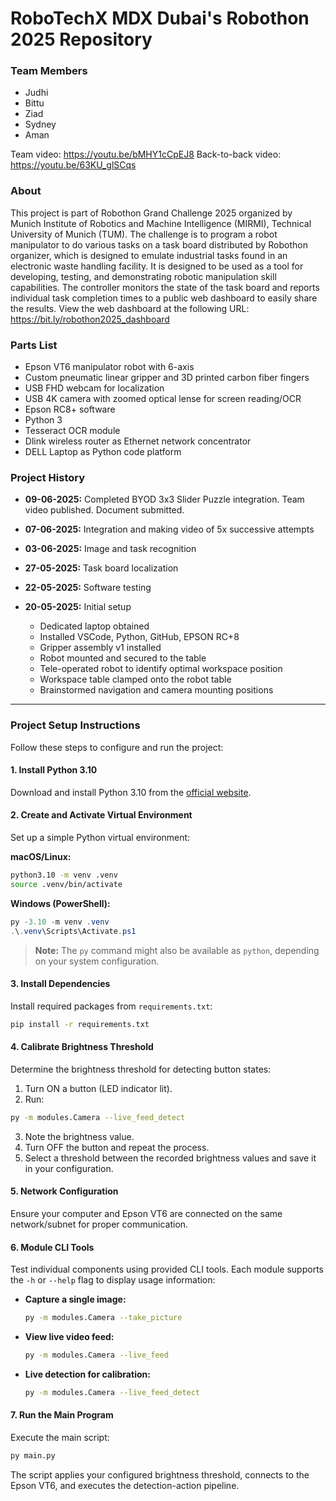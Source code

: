 # RoboTechX MDX Dubai's Robothon 2025 Repository

### Team Members
- Judhi
- Bittu
- Ziad
- Sydney
- Aman

Team video: https://youtu.be/bMHY1cCpEJ8
Back-to-back video: https://youtu.be/63KU_glSCqs

### About
This project is part of Robothon Grand Challenge 2025 organized by Munich Institute of Robotics and Machine Intelligence (MIRMI), 
Technical University of Munich (TUM).
The challenge is to program a robot manipulator to do various tasks on a task board distributed by Robothon organizer, which is designed to emulate industrial tasks found in an electronic waste
handling facility. It is designed to be used as a tool for developing, testing, and demonstrating robotic manipulation skill capabilities. The controller monitors the state of the task board and reports individual task completion times to a public web dashboard to easily share the results. 
View the web dashboard at the following URL: https://bit.ly/robothon2025_dashboard 

### Parts List
- Epson VT6 manipulator robot with 6-axis
- Custom pneumatic linear gripper and 3D printed carbon fiber fingers
- USB FHD webcam for localization
- USB 4K camera with zoomed optical lense for screen reading/OCR
- Epson RC8+ software
- Python 3
- Tesseract OCR module
- Dlink wireless router as Ethernet network concentrator
- DELL Laptop as Python code platform

### Project History
- **09-06-2025:** Completed BYOD 3x3 Slider Puzzle integration. Team video published. Document submitted.
- **07-06-2025:** Integration and making video of 5x successive attempts 
- **03-06-2025:** Image and task recognition
- **27-05-2025:** Task board localization
- **22-05-2025:** Software testing
- **20-05-2025:** Initial setup

  - Dedicated laptop obtained
  - Installed VSCode, Python, GitHub, EPSON RC+8
  - Gripper assembly v1 installed
  - Robot mounted and secured to the table
  - Tele-operated robot to identify optimal workspace position
  - Workspace table clamped onto the robot table
  - Brainstormed navigation and camera mounting positions

---

### Project Setup Instructions

Follow these steps to configure and run the project:

#### 1. Install Python 3.10

Download and install Python 3.10 from the [official website](https://www.python.org/downloads/).

#### 2. Create and Activate Virtual Environment

Set up a simple Python virtual environment:

**macOS/Linux:**

```bash
python3.10 -m venv .venv
source .venv/bin/activate
```

**Windows (PowerShell):**

```powershell
py -3.10 -m venv .venv
.\.venv\Scripts\Activate.ps1
```

> **Note:** The `py` command might also be available as `python`, depending on your system configuration.

#### 3. Install Dependencies

Install required packages from `requirements.txt`:

```bash
pip install -r requirements.txt
```

#### 4. Calibrate Brightness Threshold

Determine the brightness threshold for detecting button states:

1. Turn ON a button (LED indicator lit).
2. Run:

```bash
py -m modules.Camera --live_feed_detect
```

3. Note the brightness value.
4. Turn OFF the button and repeat the process.
5. Select a threshold between the recorded brightness values and save it in your configuration.

#### 5. Network Configuration

Ensure your computer and Epson VT6 are connected on the same network/subnet for proper communication.

#### 6. Module CLI Tools

Test individual components using provided CLI tools. Each module supports the `-h` or `--help` flag to display usage information:

- **Capture a single image:**

  ```bash
  py -m modules.Camera --take_picture
  ```

- **View live video feed:**

  ```bash
  py -m modules.Camera --live_feed
  ```

- **Live detection for calibration:**

  ```bash
  py -m modules.Camera --live_feed_detect
  ```

#### 7. Run the Main Program

Execute the main script:

```bash
py main.py
```

The script applies your configured brightness threshold, connects to the Epson VT6, and executes the detection-action pipeline.
